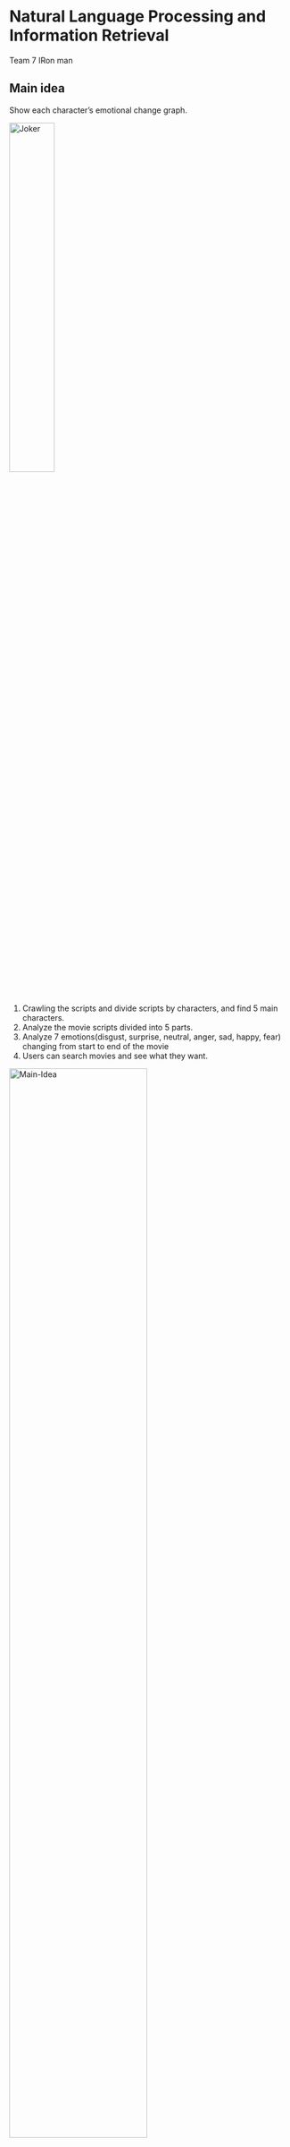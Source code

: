 # Natural Language Processing and Information Retrieval
Team 7 IRon man

## Main idea

Show each character’s emotional change graph.

<img src="https://user-images.githubusercontent.com/48765232/173276457-a20f386e-8f26-452d-a524-19215b44159e.png" alt="Joker" width="40%" heigh="40%" />

1. Crawling the scripts and divide scripts by characters, and find 5 main characters.
2. Analyze the movie scripts divided into 5 parts.
3. Analyze 7 emotions(disgust, surprise, neutral, anger, sad, happy, fear) changing from start to end of the movie
4. Users can search movies and see what they want.


<img alt="Main-Idea" src="https://user-images.githubusercontent.com/48765232/173276908-046c7f71-85be-4d2e-ae91-7477c8a617fb.png" width="70%" heigh="70%"/>

## Architecture

<img alt="architecture" src="https://user-images.githubusercontent.com/48765232/173277242-63781af0-5bc4-4317-b013-76fbf615c3ea.png" width="70%" heigh="70%"/>

1. Crawl movie scripts from IMSDB. While crawling, divide the script person by person using an HTML tag.
2. Figure 5 main characters from each movie. As we mentioned last presentations, we used 3 scores to figure main characters.
    1. Someone who talks much. 
    2. Someone who talks frequently. 
    3. Someone who is mentioned by other characters many times.
3. Preprocess script by removing stop words.
4. Analyze emotions using the word-emotion dataset. Some work on datasets like normalization. Divide the movie into 5 periods for each character.
5. Draw an emotional change chart for 5 characters and save images to the database


## Example

- #### Input

  Joker(2019)
  
  <img src="https://m.media-amazon.com/images/M/MV5BNGVjNWI4ZGUtNzE0MS00YTJmLWE0ZDctN2ZiYTk2YmI3NTYyXkEyXkFqcGdeQXVyMTkxNjUyNQ@@._V1_.jpg" alt="Movie" width="30%" height="30%" /> 
  
  <img src="https://user-images.githubusercontent.com/48765232/173278265-1c003a14-d420-47ab-b40a-7bdb8aeca4fc.png" alt="WebPage" width="80%" height="80%" /> 


- #### Output:
  
  Joker(2019)
  
  <img src="https://user-images.githubusercontent.com/48765232/173278443-3a423d38-d225-4475-833e-fe9c6124dba8.png" alt="WebPageAll" width="30%" height="30%" /> 
  
  <img src="https://user-images.githubusercontent.com/48765232/173276457-a20f386e-8f26-452d-a524-19215b44159e.png" alt="Joker" width="40%" heigh="40%"/> <img src="https://user-images.githubusercontent.com/48765232/173277035-93858c92-a073-4342-96bb-f1f0c10fafd3.png" alt="Joker" width="40%" heigh="40%"/> 
  
  Cast Away(2000)
  
  <img src="https://user-images.githubusercontent.com/48765232/173277124-ad3cda48-81b3-4ec6-926f-7bbea996fc36.png" alt="castaway" width="40%" heigh="40%" />
  
  
## Evaluation

Not easy to evaluate our program.
1. Emotion is personal area
2. It’s hard to apply existed test set which has [text : emotion] format because our data text is much longer, and we want to analyze 7 emotions, not one emotion.

So we decided to select some popular movies and evaluate them.
If most people agree with the result, it seems successful.


## Improvement

1. Our program is fast but doesn’t care about context.
   - Using ML models can solve this but it is slower. Precision & Speed are trade-off.
2. Movie characters don’t really talk enough to analyze emotion.
   - Hard to figure exact emotion by analyzing short conversation.
3. Our program can’t figure time concept.
   - For example, in “Cast-away”, the main character frequently thinks about the past. But our program can’t know the text is talking about past. So the emotion graph seems unstable.


## Team

#### Team leader

- Seongchan Cho

#### Team member 

- Byungjun Kim

- Seuyoon Joo

  
